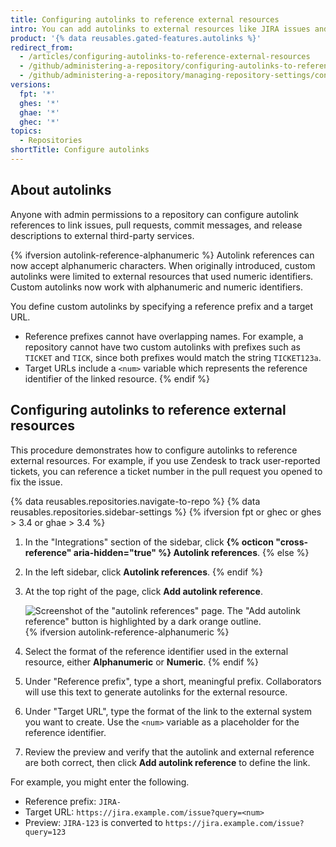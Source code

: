 ```yaml
---
title: Configuring autolinks to reference external resources
intro: You can add autolinks to external resources like JIRA issues and Zendesk tickets to help streamline your workflow.
product: '{% data reusables.gated-features.autolinks %}'
redirect_from:
  - /articles/configuring-autolinks-to-reference-external-resources
  - /github/administering-a-repository/configuring-autolinks-to-reference-external-resources
  - /github/administering-a-repository/managing-repository-settings/configuring-autolinks-to-reference-external-resources
versions:
  fpt: '*'
  ghes: '*'
  ghae: '*'
  ghec: '*'
topics:
  - Repositories
shortTitle: Configure autolinks
---
```


## About autolinks

Anyone with admin permissions to a repository can configure autolink references to link issues, pull requests, commit messages, and release descriptions to external third-party services.

{% ifversion autolink-reference-alphanumeric %}
Autolink references can now accept alphanumeric characters. When originally introduced, custom autolinks were limited to external resources that used numeric identifiers. Custom autolinks now work with alphanumeric and numeric identifiers.

You define custom autolinks by specifying a reference prefix and a target URL.
- Reference prefixes cannot have overlapping names. For example, a repository cannot have two custom autolinks with prefixes such as `TICKET` and `TICK`, since both prefixes would match the string `TICKET123a`.
- Target URLs include a `<num>` variable which represents the reference identifier of the linked resource.
{% endif %}

## Configuring autolinks to reference external resources

This procedure demonstrates how to configure autolinks to reference external resources. For example, if you use Zendesk to track user-reported tickets, you can reference a ticket number in the pull request you opened to fix the issue.

{% data reusables.repositories.navigate-to-repo %}
{% data reusables.repositories.sidebar-settings %}
{% ifversion fpt or ghec or ghes > 3.4 or ghae > 3.4 %}
1. In the "Integrations" section of the sidebar, click **{% octicon "cross-reference" aria-hidden="true" %} Autolink references**.
{% else %}
1. In the left sidebar, click **Autolink references**.
{% endif %}
1. At the top right of the page, click **Add autolink reference**.

   ![Screenshot of the "autolink references" page. The "Add autolink reference" button is highlighted by a dark orange outline.](/assets/images/help/repository/add-autolink-reference-details.png)
{% ifversion autolink-reference-alphanumeric %}
1. Select the format of the reference identifier used in the external resource, either **Alphanumeric** or **Numeric**.
{% endif %}
1. Under "Reference prefix", type a short, meaningful prefix. Collaborators will use this text to generate autolinks for the external resource.
1. Under "Target URL", type the format of the link to the external system you want to create. Use the `<num>` variable as a placeholder for the reference identifier.
1. Review the preview and verify that the autolink and external reference are both correct, then click **Add autolink reference** to define the link.

For example, you might enter the following.
- Reference prefix: `JIRA-`
- Target URL: `https://jira.example.com/issue?query=<num>`
- Preview: `JIRA-123` is converted to `https://jira.example.com/issue?query=123`
